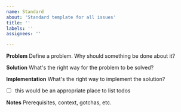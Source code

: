 ```yaml
---
name: Standard
about: 'Standard template for all issues'
title: ''
labels: ''
assignees: ''

---
```


**Problem**
Define a problem. Why should something be done about it?

**Solution**
What's the right way for the problem to be solved?

**Implementation**
What's the right way to implement the solution?
- [ ] this would be an appropriate place to list todos

**Notes**
Prerequisites, context, gotchas, etc.
